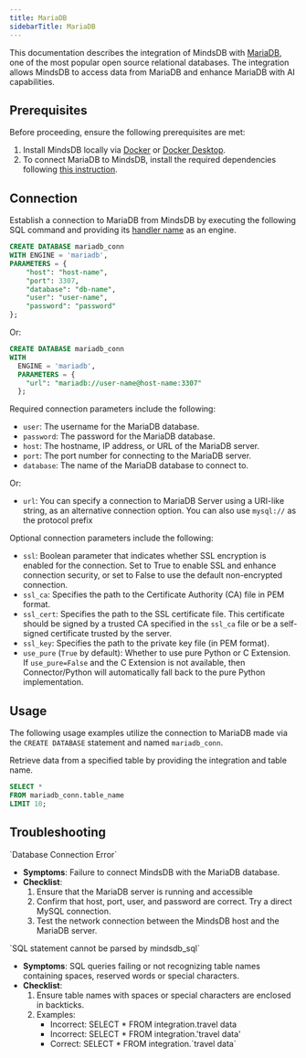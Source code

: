 ```yaml
---
title: MariaDB
sidebarTitle: MariaDB
---
```


This documentation describes the integration of MindsDB with [MariaDB](https://mariadb.org/), one of the most popular open source relational databases.
The integration allows MindsDB to access data from MariaDB and enhance MariaDB with AI capabilities.

## Prerequisites

Before proceeding, ensure the following prerequisites are met:

1. Install MindsDB locally via [Docker](https://docs.mindsdb.com/setup/self-hosted/docker) or [Docker Desktop](https://docs.mindsdb.com/setup/self-hosted/docker-desktop).
2. To connect MariaDB to MindsDB, install the required dependencies following [this instruction](https://docs.mindsdb.com/setup/self-hosted/docker#install-dependencies).

## Connection

Establish a connection to MariaDB from MindsDB by executing the following SQL command and providing its [handler name](https://github.com/mindsdb/mindsdb/tree/main/mindsdb/integrations/handlers/mariadb_handler) as an engine.

```sql
CREATE DATABASE mariadb_conn
WITH ENGINE = 'mariadb', 
PARAMETERS = {
    "host": "host-name",
    "port": 3307,
    "database": "db-name",
    "user": "user-name",
    "password": "password"
};
```

Or:

```sql
CREATE DATABASE mariadb_conn
WITH
  ENGINE = 'mariadb',
  PARAMETERS = {
    "url": "mariadb://user-name@host-name:3307"
  };
```

Required connection parameters include the following:

*    `user`: The username for the MariaDB database.
*    `password`: The password for the MariaDB database.
*    `host`: The hostname, IP address, or URL of the MariaDB server.
*    `port`: The port number for connecting to the MariaDB server.
*    `database`: The name of the MariaDB database to connect to.

Or:

*    `url`: You can specify a connection to MariaDB Server using a URI-like string, as an alternative connection option. You can also use `mysql://` as the protocol prefix

Optional connection parameters include the following:

 * `ssl`: Boolean parameter that indicates whether SSL encryption is enabled for the connection. Set to True to enable SSL and enhance connection security, or set to False to use the default non-encrypted connection. 
 * `ssl_ca`: Specifies the path to the Certificate Authority (CA) file in PEM format. 
 * `ssl_cert`: Specifies the path to the SSL certificate file. This certificate should be signed by a trusted CA specified in the `ssl_ca` file or be a self-signed certificate trusted by the server.
 * `ssl_key`: Specifies the path to the private key file (in PEM format).
 * `use_pure` (`True` by default): Whether to use pure Python or C Extension. If `use_pure=False` and the C Extension is not available, then Connector/Python will automatically fall back to the pure Python implementation.

## Usage

The following usage examples utilize the connection to MariaDB made via the `CREATE DATABASE` statement and named `mariadb_conn`.

Retrieve data from a specified table by providing the integration and table name.

```sql
SELECT *
FROM mariadb_conn.table_name
LIMIT 10;
```

## Troubleshooting

<Warning>
`Database Connection Error`

* **Symptoms**: Failure to connect MindsDB with the MariaDB database.
* **Checklist**:
    1. Ensure that the MariaDB server is running and accessible
    2. Confirm that host, port, user, and password are correct. Try a direct MySQL connection.
    3. Test the network connection between the MindsDB host and the MariaDB server.
</Warning>

<Warning>
`SQL statement cannot be parsed by mindsdb_sql`

* **Symptoms**: SQL queries failing or not recognizing table names containing spaces, reserved words or special characters.
* **Checklist**:
    1. Ensure table names with spaces or special characters are enclosed in backticks.
    2. Examples:
        * Incorrect: SELECT * FROM integration.travel data
        * Incorrect: SELECT * FROM integration.'travel data'
        * Correct: SELECT * FROM integration.\`travel data\`
</Warning>
